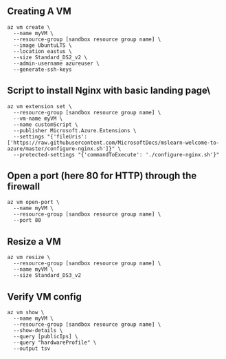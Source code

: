 ## Creating A VM
```
az vm create \
  --name myVM \
  --resource-group [sandbox resource group name] \
  --image UbuntuLTS \
  --location eastus \
  --size Standard_DS2_v2 \
  --admin-username azureuser \
  --generate-ssh-keys
```
  
## Script to install Nginx with basic landing page\
```
az vm extension set \
  --resource-group [sandbox resource group name] \
  --vm-name myVM \
  --name customScript \
  --publisher Microsoft.Azure.Extensions \
  --settings "{'fileUris':['https://raw.githubusercontent.com/MicrosoftDocs/mslearn-welcome-to-azure/master/configure-nginx.sh']}" \
  --protected-settings "{'commandToExecute': './configure-nginx.sh'}"
```
  
## Open a port (here 80 for HTTP) through the firewall 
```
az vm open-port \
  --name myVM \
  --resource-group [sandbox resource group name] \
  --port 80
```
  
## Resize a VM

```
az vm resize \
  --resource-group [sandbox resource group name] \
  --name myVM \
  --size Standard_DS3_v2
```
  
## Verify VM config
```
az vm show \
  --name myVM \
  --resource-group [sandbox resource group name] \
  --show-details \
  --query [publicIps] \
  --query "hardwareProfile" \
  --output tsv
```
  